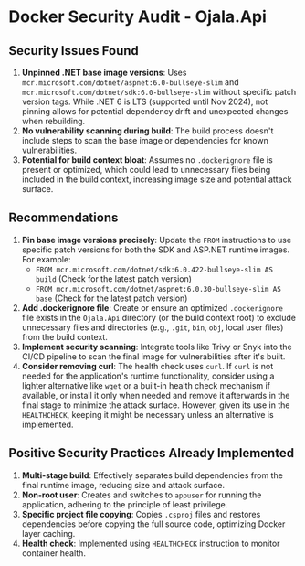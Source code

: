 # Docker Security Audit - Ojala.Api

## Security Issues Found

1.  **Unpinned .NET base image versions**: Uses `mcr.microsoft.com/dotnet/aspnet:6.0-bullseye-slim` and `mcr.microsoft.com/dotnet/sdk:6.0-bullseye-slim` without specific patch version tags. While .NET 6 is LTS (supported until Nov 2024), not pinning allows for potential dependency drift and unexpected changes when rebuilding.
2.  **No vulnerability scanning during build**: The build process doesn't include steps to scan the base image or dependencies for known vulnerabilities.
3.  **Potential for build context bloat**: Assumes no `.dockerignore` file is present or optimized, which could lead to unnecessary files being included in the build context, increasing image size and potential attack surface.

## Recommendations

1.  **Pin base image versions precisely**: Update the `FROM` instructions to use specific patch versions for both the SDK and ASP.NET runtime images. For example:
    *   `FROM mcr.microsoft.com/dotnet/sdk:6.0.422-bullseye-slim AS build` (Check for the latest patch version)
    *   `FROM mcr.microsoft.com/dotnet/aspnet:6.0.30-bullseye-slim AS base` (Check for the latest patch version)
2.  **Add .dockerignore file**: Create or ensure an optimized `.dockerignore` file exists in the `Ojala.Api` directory (or the build context root) to exclude unnecessary files and directories (e.g., `.git`, `bin`, `obj`, local user files) from the build context.
3.  **Implement security scanning**: Integrate tools like Trivy or Snyk into the CI/CD pipeline to scan the final image for vulnerabilities after it's built.
4.  **Consider removing curl**: The health check uses `curl`. If `curl` is not needed for the application's runtime functionality, consider using a lighter alternative like `wget` or a built-in health check mechanism if available, or install it only when needed and remove it afterwards in the final stage to minimize the attack surface. However, given its use in the `HEALTHCHECK`, keeping it might be necessary unless an alternative is implemented.

## Positive Security Practices Already Implemented

1.  **Multi-stage build**: Effectively separates build dependencies from the final runtime image, reducing size and attack surface.
2.  **Non-root user**: Creates and switches to `appuser` for running the application, adhering to the principle of least privilege.
3.  **Specific project file copying**: Copies `.csproj` files and restores dependencies before copying the full source code, optimizing Docker layer caching.
4.  **Health check**: Implemented using `HEALTHCHECK` instruction to monitor container health.
